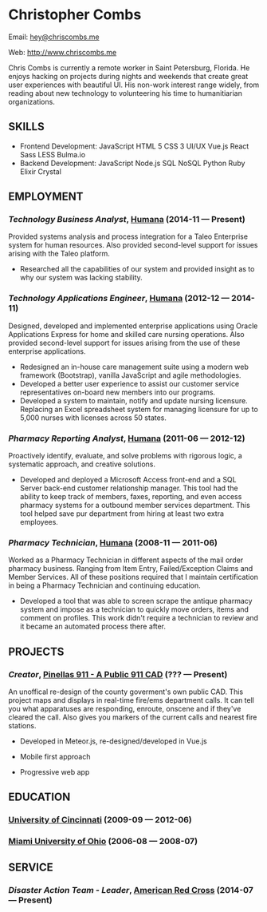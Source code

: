 Christopher Combs
============
Email: hey@chriscombs.me

Web: http://www.chriscombs.me

Chris Combs is currently a remote worker in Saint Petersburg, Florida. He enjoys hacking on projects during nights and weekends that create great user experiences with beautiful UI. His non-work interest range widely, from reading about new technology to volunteering his time to humanitiarian organizations.

## SKILLS

  - Frontend Development: JavaScript HTML 5 CSS 3 UI/UX Vue.js React Sass LESS Bulma.io 
  - Backend Development: JavaScript Node.js SQL NoSQL Python Ruby Elixir Crystal 

## EMPLOYMENT

### *Technology Business Analyst*, [Humana](http://www.humana.com) (2014-11 — Present)

Provided systems analysis and process integration for a Taleo Enterprise system for human resources. Also provided second-level support for issues arising with the Taleo platform.
  - Researched all the capabilities of our system and provided insight as to why our system was lacking stability.

### *Technology Applications Engineer*, [Humana](http://www.humana.com) (2012-12 — 2014-11)

Designed, developed and implemented enterprise applications using Oracle Applications Express for home and skilled care nursing operations. Also provided second-level support for issues arising from the use of these enterprise applications.
  - Redesigned an in-house care management suite using a modern web framework (Bootstrap), vanilla JavaScript and agile methodologies.
  - Developed a better user experience to assist our customer service representatives on-board new members into our programs.
  - Developed a system to maintain, notify and update nursing licensure. Replacing an Excel spreadsheet system for managing licensure for up to 5,000 nurses with licenses across 50 states.

### *Pharmacy Reporting Analyst*, [Humana](http://www.humana.com) (2011-06 — 2012-12)

Proactively identify, evaluate, and solve problems with rigorous logic, a systematic approach, and creative solutions.
  - Developed and deployed a Microsoft Access front-end and a SQL Server back-end customer relationship manager. This tool had the ability to keep track of members, faxes, reporting, and even access pharmacy systems for a outbound member services department. This tool helped save pur department from hiring at least two extra employees.

### *Pharmacy Technician*, [Humana](http://www.humana.com) (2008-11 — 2011-06)

Worked as a Pharmacy Technician in different aspects of the mail order pharmacy business. Ranging from Item Entry, Failed/Exception Claims and Member Services. All of these positions required that I maintain certification in being a Pharmacy Technician and continuing education.
  - Developed a tool that was able to screen scrape the antique pharmacy system and impose as a technician to quickly move orders, items and comment on profiles. This work didn't require a technician to review and it became an automated process there after.


## PROJECTS

### *Creator*, [Pinellas 911 - A Public 911 CAD](http://pinellas911.co) (??? — Present)

An unoffical re-design of the county goverment's own public CAD.
This project maps and displays in real-time fire/ems department calls. It can tell you what apparatuses are responding, enroute, onscene and if they've cleared the call. Also gives you markers of the current calls and nearest fire stations.
  - Developed in Meteor.js, re-designed/developed in Vue.js

  - Mobile first approach

  - Progressive web app




## EDUCATION

### [University of Cincinnati](http://uc.edu) (2009-09 — 2012-06)



### [Miami University of Ohio](http://muohio.edu) (2006-08 — 2008-07)








## SERVICE

### *Disaster Action Team - Leader*, [American Red Cross](http://www.redcross.org) (2014-07 — Present)







